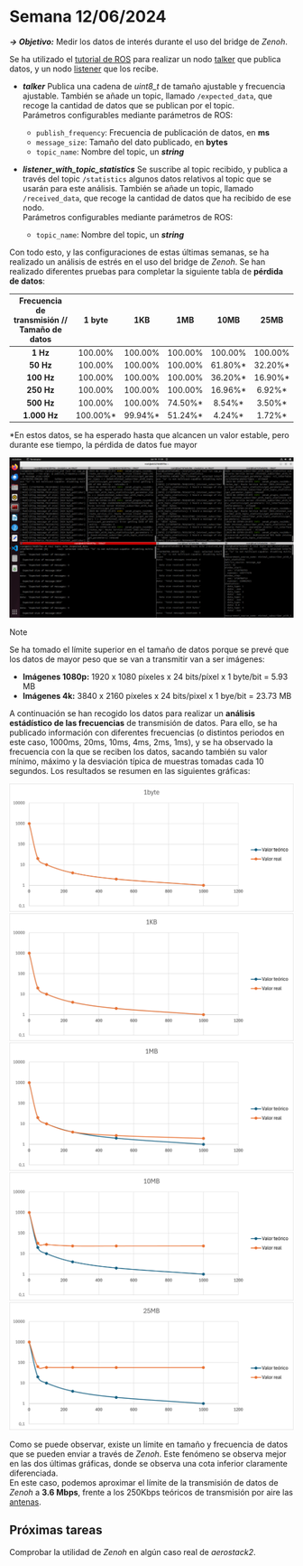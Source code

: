 # Semana 12/06/2024  

***→ Objetivo:*** Medir los datos de interés durante el uso del bridge de _Zenoh_.  

Se ha utilizado el [tutorial de ROS](https://ftp.udx.icscoe.jp/ros/ros_docs_mirror/en/humble/Tutorials/Topics/Topic-Statistics-Tutorial.html) para realizar un nodo [talker](../analytics_ws/src/cpp_pubsub/src/publisher_member_function.cpp) que publica datos, y un nodo [listener](../analytics_ws/src/cpp_pubsub/src/member_function_with_topic_statistics.cpp) que los recibe.   

* **_talker_** Publica una cadena de _uint8_t_ de tamaño ajustable y frecuencia ajustable. También se añade un topic, llamado `/expected_data`, que recoge la cantidad de datos que se publican por el topic.  
Parámetros configurables mediante parámetros de ROS:
  * `publish_frequency`: Frecuencia de publicación de datos, en **ms**
  * `message_size`: Tamaño del dato publicado, en **bytes**
  * `topic_name`: Nombre del topic, un **_string_**

* **_listener_with_topic_statistics_** Se suscribe al topic recibido, y publica a través del topic `/statistics` algunos datos relativos al topic que se usarán para este análisis. También se añade un topic, llamado `/received_data`, que recoge la cantidad de datos que ha recibido de ese nodo.  
Parámetros configurables mediante parámetros de ROS:
  * `topic_name`: Nombre del topic, un **_string_**

Con todo esto, y las configuraciones de estas últimas semanas, se ha realizado un análisis de estrés en el uso del bridge de _Zenoh_. Se han realizado diferentes pruebas para completar la siguiente tabla de **pérdida de datos**:  

| Frecuencia de transmisión // Tamaño de datos  | 1 byte | 1KB | 1MB | 10MB | 25MB |
| :---: | :---: | :---: | :---: | :---: | :---: |
| **1 Hz** | 100.00% | 100.00% | 100.00% | 100.00% | 100.00% |
| **50 Hz** | 100.00% | 100.00% | 100.00% | 61.80%* | 32.20%* |
| **100 Hz** | 100.00% | 100.00% | 100.00% | 36.20%* | 16.90%* |
| **250 Hz** | 100.00% | 100.00% | 100.00% | 16.96%* | 6.92%* |
| **500 Hz** | 100.00% | 100.00% | 74.50%* | 8.54%* | 3.50%* |
| **1.000 Hz** | 100.00%* | 99.94%* | 51.24%* | 4.24%* | 1.72%* |

*En estos datos, se ha esperado hasta que alcancen un valor estable, pero durante ese tiempo, la pérdida de datos fue mayor   

![Pruebas graficas](images/pruebas_graficas.png)

>[!Note]  
>Se ha tomado el límite superior en el tamaño de datos porque se prevé que los datos de mayor peso que se van a transmitir van a ser imágenes:
>* **Imágenes 1080p:** 1920 x 1080 píxeles x 24 bits/píxel x 1 byte/bit = 5.93 MB
>* **Imágenes 4k:** 3840 x 2160 píxeles x 24 bits/pixel x 1 bye/bit = 23.73 MB  

A continuación se han recogido los datos para realizar un **análisis estádístico de las frecuencias** de transmisión de datos. Para ello, se ha publicado información con diferentes frecuencias (o distintos periodos en este caso, 1000ms, 20ms, 10ms, 4ms, 2ms, 1ms), y se ha observado la frecuencia con la que se reciben los datos, sacando también su valor mínimo, máximo y la desviación típica de muestras tomadas cada 10 segundos.
Los resultados se resumen en las siguientes gráficas:  

![Grafica 1 byte](images/graficas/grafica1b.png)
![Gráfica 1KB](images/graficas/grafica1kb.png)
![Grafica 1MB](images/graficas/grafica1mb.png)
![Gráfica 10MB](images/graficas/grafica10mb.png)
![Gráfica 25MB](images/graficas/grafica25mb.png)

Como se puede observar, existe un límite en tamaño y frecuencia de datos que se pueden enviar a través de _Zenoh_. Este fenómeno se observa mejor en las dos últimas gráficas, donde se observa una cota inferior claramente diferenciada.  
En este caso, podemos aproximar el límite de la transmisión de datos de _Zenoh_ a **3.6 Mbps**, frente a los 250Kbps teóricos de transmisión por aire las [antenas](https://ardupilot.org/copter/docs/common-sik-telemetry-radio.html).

## Próximas tareas

Comprobar la utilidad de _Zenoh_ en algún caso real de _aerostack2_.
